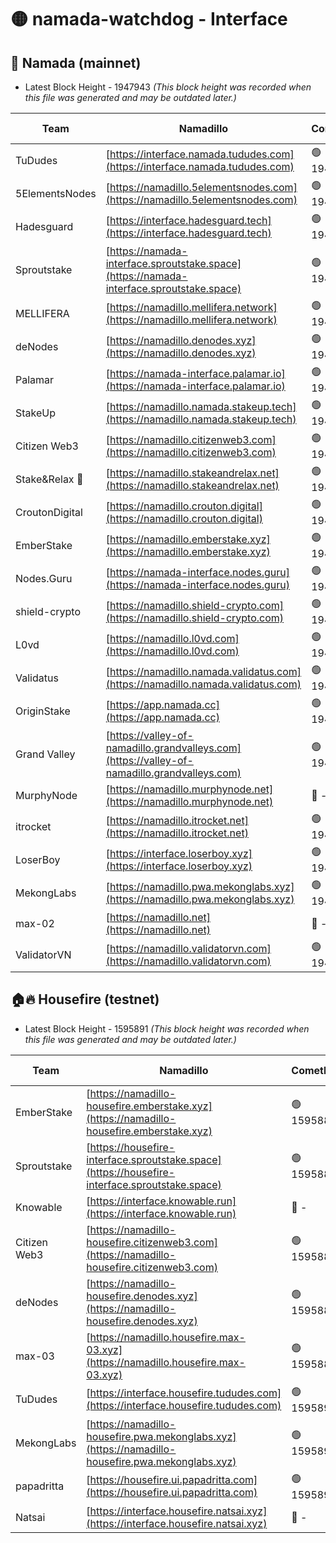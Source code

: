 # 🟡 namada-watchdog - Interface

## 🚀 Namada (mainnet)
- Latest Block Height - 1947943 *(This block height was recorded when this file was generated and may be outdated later.)*

| Team | Namadillo | CometBFT | Indexer | MASP Indexer |
|-|-|-|-|-|
| TuDudes | [https://interface.namada.tududes.com](https://interface.namada.tududes.com) | 🟢 1947922 | 🟢 1947922 | 🟢 1947922 |
| 5ElementsNodes | [https://namadillo.5elementsnodes.com](https://namadillo.5elementsnodes.com) | 🟢 1947922 | 🟢 1947922 | 🟢 1947922 |
| Hadesguard | [https://interface.hadesguard.tech](https://interface.hadesguard.tech) | 🟢 1947923 | 🟢 1947923 | 🟢 1947923 |
| Sproutstake | [https://namada-interface.sproutstake.space](https://namada-interface.sproutstake.space) | 🟢 1947924 | 🟢 1947924 | 🟢 1947924 |
| MELLIFERA | [https://namadillo.mellifera.network](https://namadillo.mellifera.network) | 🟢 1947925 | 🟢 1947925 | 🟢 1947925 |
| deNodes | [https://namadillo.denodes.xyz](https://namadillo.denodes.xyz) | 🟢 1947925 | 🟢 1947925 | 🟢 1947925 |
| Palamar | [https://namada-interface.palamar.io](https://namada-interface.palamar.io) | 🟢 1947926 | 🟢 1947926 | 🟢 1947926 |
| StakeUp | [https://namadillo.namada.stakeup.tech](https://namadillo.namada.stakeup.tech) | 🟢 1947927 | 🟢 1947927 | 🟢 1947927 |
| Citizen Web3 | [https://namadillo.citizenweb3.com](https://namadillo.citizenweb3.com) | 🟢 1947927 | 🟢 1947927 | 🟢 1947927 |
| Stake&Relax 🦥 | [https://namadillo.stakeandrelax.net](https://namadillo.stakeandrelax.net) | 🟢 1947928 | 🟢 1947928 | 🟢 1947928 |
| CroutonDigital | [https://namadillo.crouton.digital](https://namadillo.crouton.digital) | 🟢 1947929 | 🔴 - | 🟢 1947930 |
| EmberStake | [https://namadillo.emberstake.xyz](https://namadillo.emberstake.xyz) | 🟢 1947930 | 🟢 1947930 | 🟢 1947930 |
| Nodes.Guru | [https://namada-interface.nodes.guru](https://namada-interface.nodes.guru) | 🟢 1947931 | 🟢 1947930 | 🟢 1947930 |
| shield-crypto | [https://namadillo.shield-crypto.com](https://namadillo.shield-crypto.com) | 🟢 1947931 | 🟢 1947931 | 🟢 1947931 |
| L0vd | [https://namadillo.l0vd.com](https://namadillo.l0vd.com) | 🟢 1947932 | 🔴 1889999 | 🟢 1947932 |
| Validatus | [https://namadillo.namada.validatus.com](https://namadillo.namada.validatus.com) | 🟢 1947933 | 🟢 1947932 | 🟢 1947932 |
| OriginStake | [https://app.namada.cc](https://app.namada.cc) | 🟢 1947933 | 🟢 1947933 | 🟢 1947933 |
| Grand Valley | [https://valley-of-namadillo.grandvalleys.com](https://valley-of-namadillo.grandvalleys.com) | 🟢 1947934 | 🟢 1947934 | 🟢 1947934 |
| MurphyNode | [https://namadillo.murphynode.net](https://namadillo.murphynode.net) | 🔴 - | 🔴 - | 🔴 - |
| itrocket | [https://namadillo.itrocket.net](https://namadillo.itrocket.net) | 🟢 1947940 | 🟢 1947940 | 🟢 1947940 |
| LoserBoy | [https://interface.loserboy.xyz](https://interface.loserboy.xyz) | 🟢 1947940 | 🟢 1947940 | 🟢 1947940 |
| MekongLabs | [https://namadillo.pwa.mekonglabs.xyz](https://namadillo.pwa.mekonglabs.xyz) | 🟢 1947941 | 🟢 1947941 | 🟢 1947941 |
| max-02 | [https://namadillo.net](https://namadillo.net) | 🔴 - | 🔴 - | 🔴 - |
| ValidatorVN | [https://namadillo.validatorvn.com](https://namadillo.validatorvn.com) | 🟢 1947943 | 🟢 1947943 | 🟢 1947943 |

## 🏠🔥 Housefire (testnet)
- Latest Block Height - 1595891 *(This block height was recorded when this file was generated and may be outdated later.)*

| Team | Namadillo | CometBFT | Indexer | MASP Indexer |
|-|-|-|-|-|
| EmberStake | [https://namadillo-housefire.emberstake.xyz](https://namadillo-housefire.emberstake.xyz) | 🟢 1595886 | 🟢 1595886 | 🟢 1595886 |
| Sproutstake | [https://housefire-interface.sproutstake.space](https://housefire-interface.sproutstake.space) | 🟢 1595886 | 🟢 1595886 | 🟢 1595886 |
| Knowable | [https://interface.knowable.run](https://interface.knowable.run) | 🔴 - | 🔴 - | 🔴 - |
| Citizen Web3 | [https://namadillo-housefire.citizenweb3.com](https://namadillo-housefire.citizenweb3.com) | 🟢 1595888 | 🟢 1595888 | 🔴 696352 |
| deNodes | [https://namadillo-housefire.denodes.xyz](https://namadillo-housefire.denodes.xyz) | 🟢 1595889 | 🔴 1593180 | 🟢 1595889 |
| max-03 | [https://namadillo.housefire.max-03.xyz](https://namadillo.housefire.max-03.xyz) | 🟢 1595889 | 🟢 1595889 | 🟢 1595889 |
| TuDudes | [https://interface.housefire.tududes.com](https://interface.housefire.tududes.com) | 🟢 1595890 | 🟢 1595890 | 🟢 1595890 |
| MekongLabs | [https://namadillo-housefire.pwa.mekonglabs.xyz](https://namadillo-housefire.pwa.mekonglabs.xyz) | 🟢 1595890 | 🟢 1595890 | 🟢 1595890 |
| papadritta | [https://housefire.ui.papadritta.com](https://housefire.ui.papadritta.com) | 🟢 1595891 | 🟢 1595891 | 🟢 1595891 |
| Natsai | [https://interface.housefire.natsai.xyz](https://interface.housefire.natsai.xyz) | 🔴 - | 🔴 - | 🔴 - |

